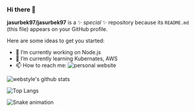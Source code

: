### Hi there 👋

**jasurbek97/jasurbek97** is a ✨ _special_ ✨ repository because its `README.md` (this file) appears on your GitHub profile.

Here are some ideas to get you started:

- 🔭 I’m currently working on Node.js
- 🌱 I’m currently learning Kubernates, AWS
- 📫 How to reach me: ![personal website](http://jasurbek.me)

![webstyle's github stats](https://github-readme-stats.vercel.app/api?username=jasurbek97&show_icons=true&theme=tokyonight)

![Top Langs](https://github-readme-stats.vercel.app/api/top-langs/?username=jasurbek97&layout=compact)

![Snake animation](https://github.com/mirsaid-mirzohidov/mirsaid-mirzohidov/blob/output/github-contribution-grid-snake.svg)

